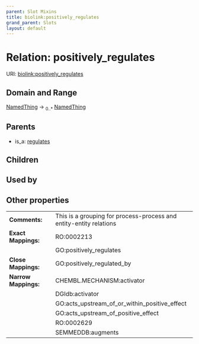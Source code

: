 ```yaml
---
parent: Slot Mixins
title: biolink:positively_regulates
grand_parent: Slots
layout: default
---
```


# Relation: positively_regulates




URI: [biolink:positively_regulates](https://w3id.org/biolink/vocab/positively_regulates)

## Domain and Range

[NamedThing](NamedThing.md) ->  <sub>0..*</sub> [NamedThing](NamedThing.md)

## Parents

 *  is_a: [regulates](regulates.md)

## Children


## Used by


## Other properties

|  |  |  |
| --- | --- | --- |
| **Comments:** | | This is a grouping for process-process and entity-entity relations |
| **Exact Mappings:** | | RO:0002213 |
|  | | GO:positively_regulates |
| **Close Mappings:** | | GO:positively_regulated_by |
| **Narrow Mappings:** | | CHEMBL.MECHANISM:activator |
|  | | DGIdb:activator |
|  | | GO:acts_upstream_of_or_within_positive_effect |
|  | | GO:acts_upstream_of_positive_effect |
|  | | RO:0002629 |
|  | | SEMMEDDB:augments |


